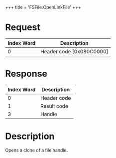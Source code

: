 +++
title = 'FSFile:OpenLinkFile'
+++

# Request

| Index Word | Description                |
|------------|----------------------------|
| 0          | Header code \[0x080C0000\] |

# Response

| Index Word | Description |
|------------|-------------|
| 0          | Header code |
| 1          | Result code |
| 3          | Handle      |

# Description

Opens a clone of a file handle.
